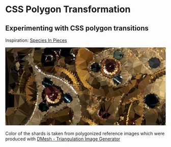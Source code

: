 CSS Polygon Transformation
==========================

Experimenting with CSS polygon transitions
------------------------------------------

Inspiration: [Species In Pieces](http://www.species-in-pieces.com/)

![Screenshot](https://github.com/joetm/transpoly/blob/master/screenshot-2.jpg?raw=true "Polygon Transformation")

Color of the shards is taken from polygonized reference images which were produced with
[DMesh - Triangulation Image Generator](http://dmesh.thedofl.com/)



